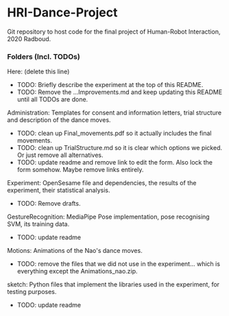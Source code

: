 # HRI-Dance-Project
Git repository to host code for the final project of Human-Robot Interaction, 2020 Radboud.

### Folders (Incl. TODOs)
Here: (delete this line)
- TODO: Briefly describe the experiment at the top of this README.
- TODO: Remove the ...Improvements.md and keep updating this README until all TODOs are done.

Administration: Templates for consent and information letters, trial structure and description of the dance moves.
- TODO: clean up Final_movements.pdf so it actually includes the final movements.
- TODO: clean up TrialStructure.md so it is clear which options we picked. Or just remove all alternatives.
- TODO: update readme and remove link to edit the form. Also lock the form somehow. Maybe remove links entirely.

Experiment: OpenSesame file and dependencies, the results of the experiment, their statistical analysis.
- TODO: Remove drafts.

GestureRecognition: MediaPipe Pose implementation, pose recognising SVM, its training data.
- TODO: update readme

Motions: Animations of the Nao's dance moves.
- TODO: remove the files that we did not use in the experiment... which is everything except the Animations_nao.zip.

sketch: Python files that implement the libraries used in the experiment, for testing purposes.
- TODO: update readme
